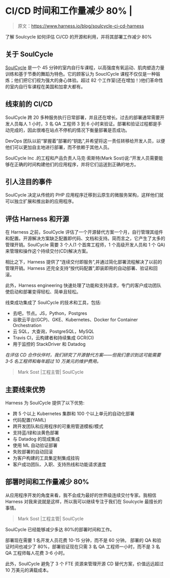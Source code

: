 # CI/CD 时间和工作量减少 80% |

> 原文：<https://www.harness.io/blog/soulcycle-ci-cd-harness>

了解 Soulcycle 如何评估 Ci/CD 的开源和利用，并将其部署工作减少 80%

## 关于 SoulCycle

[SoulCycle](https://www.soul-cycle.com/) 是一个 45 分钟的室内自行车课程，以高强度有氧运动、肌肉塑造力量训练和基于节奏的舞蹈为特色。它的顾客认为 SouclCycle 课程不仅仅是一种锻炼；他们把它们视为强大的身心体验。超过 82 个工作室(还在增加！)他们革命性的室内自行车课程在美国和加拿大都有。

## 线束前的 CI/CD

SoulCycle 跨 20 多种服务执行日常部署，并且还在增长。过去的部署通常需要开发人员每人 1 小时，3 名 QA 工程师 3 到 6 小时来验证。部署和验证过程都是手动完成的，因此很难在站点不停机的情况下衡量部署是否成功。

DevOps 团队以前“掌握着”部署的“钥匙”,并希望将这一责任转移给开发人员，以便他们可以更加自主地进行部署，而不依赖于其他人员。

SoulCycle Inc .的工程和产品负责人马克·索斯特(Mark Sost)说:“开发人员需要能够在正确的时间构建他们的应用程序，并将它们运送到正确的地方。

## 引人注目的事件

SoulCycle 决定从传统的 PHP 应用程序迁移到云原生的微服务架构，这样他们就可以独立扩展和推出新的应用程序。

## 评估 Harness 和开源

在 Harness 之前，SoulCycle 评估了一个开源替代方案一个月，自行管理其组件和配置。开源解决方案缺乏配置即代码、文档和支持。简而言之，它产生了太多的管理开销。SoulCycle 需要 3 个人(1 个首席工程师，1 个高级开发人员和 1 个 QA)来管理和操作这个持续交付(CD)解决方案。

相比之下，Harness 提供了“连续交付即服务”,并通过简化部署流程解决了以前的管理开销。Harness 还完全支持“按代码配置”,即装即用的自动部署、验证和回滚。

此外，Harness engineering 快速处理了功能和支持请求，专门的客户成功团队使启动和部署变得轻松、简单且轻松。

线束成功集成了 SoulCycle 的技术和工具，包括:

*   去吧，节点。JS，Python，Postgres
*   谷歌云平台(GCP)、GKE、Kubernetes、Docker for Container Orchestration
*   云 SQL，大查询，PostgreSQL，MySQL
*   Travis CI，云构建者和持续集成 GCR(CI)
*   用于监控的 StackDriver 和 Datadog

*在评估 CD 合作伙伴时，我们研究了开源替代方案——但我们意识到这可能需要 3-5 名工程师和每年超过 10 万美元的维护费用。*

> Mark Sost |工程主管| SoulCycle

## 主要线束优势

Harness 为 SoulCycle 提供了以下优势:

*   跨 5 个以上 Kubernetes 集群和 100 个以上单元的自动化部署
*   代码配置(YAML)
*   跨开发团队和应用程序的可重用管道模板/模式
*   支持蓝/绿和淡黄色部署
*   与 Datadog 的现成集成
*   使用 ML 自动验证部署
*   失败部署的自动回滚
*   为客户构建的工具集定制集成挂钩
*   客户成功团队、入职、支持热线和功能请求速度

## 部署时间和工作量减少 80%

从应用程序开发的角度来看，我不会成为最好的世界级连续交付专家。我相信 Harness 对我来说就是这样，所以我可以继续专注于我们在 Soulcycle 最擅长的事情。

> Mark Sost |工程主管| SoulCycle

SoulCycle 已经能够减少多达 80%的部署时间和工作。

部署现在需要 1 名开发人员花费 10-15 分钟，而不是 60 分钟。
部署的 QA 和验证时间也减少了 80%，部署验证现在只需 3 名 QA 工程师一小时，而不是 3 名 QA 工程师每人花费 3-6 小时。

此外，SoulCycle 避免了 3 个 FTE 资源来管理开源 CD 替代方案，价值远远超过 10 万美元的满载成本。